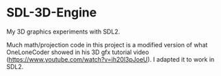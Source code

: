 # SDL-3D-Engine
My 3D graphics experiments with SDL2.

Much math/projection code in this project is a modified version of what OneLoneCoder showed in his 3D gfx tutorial video (https://www.youtube.com/watch?v=ih20l3pJoeU).
I adapted it to work in SDL2.
